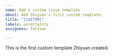 ```yaml
---
name: Add a custom issue template
about: Add Zhiyuan's first custom template.
title: "[CUSTOM]"
labels: uncertainty
assignees: fatIvan

---
```


This is the first custom template Zhiyuan created.
